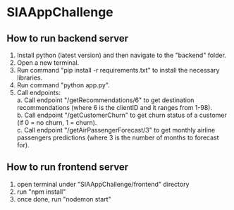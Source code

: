 # SIAAppChallenge

## How to run backend server

1. Install python (latest version) and then navigate to the "backend" folder. 
2. Open a new terminal.
3. Run command "pip install -r requirements.txt" to install the necessary libraries.
4. Run command "python app.py".
5. Call endpoints: <br/>
a. Call endpoint "/getRecommendations/6" to get destination recommendations (where 6 is the clientID and it ranges from 1-98). <br/>
b. Call endpoint "/getCustomerChurn" to get churn status of a customer (if 0 = no churn, 1 = churn). <br/>
c. Call endpoint "/getAirPassengerForecast/3" to get monthly airline passengers predictions (where 3 is the number of months to forecast for).

## How to run frontend server
1. open terminal under "SIAAppChallenge/frontend" directory
2. run "npm install"
3. once done, run "nodemon start"
